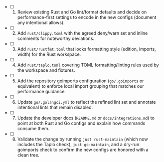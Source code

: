 - [ ] 1. Review existing Rust and Go lint/format defaults and decide on performance-first settings to encode in the new configs (document any intentional allows).
- [ ] 2. Add `rust/clippy.toml` with the agreed deny/warn set and inline comments for noteworthy deviations.
- [ ] 3. Add `rust/rustfmt.toml` that locks formatting style (edition, imports, width) for the Rust workspace.
- [ ] 4. Add `rust/taplo.toml` covering TOML formatting/linting rules used by the workspace and fixtures.
- [ ] 5. Add the repository goimports configuration (`go/.goimports` or equivalent) to enforce local import grouping that matches our performance guidance.
- [ ] 6. Update `go/.golangci.yml` to reflect the refined lint set and annotate intentional lints that remain disabled.
- [ ] 7. Update the developer docs (`README.md` or `docs/integrations.md`) to point at both Rust and Go configs and explain how commands consume them.
- [ ] 8. Validate the change by running `just rust-maintain` (which now includes the Taplo check), `just go-maintain`, and a dry-run goimports check to confirm the new configs are honored with a clean tree.
